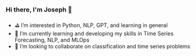 ### Hi there, I'm Joseph 👋

- ⛳ I’m interested in Python, NLP, GPT, and learning in general
- 🌱 I’m currently learning and developing my skills in Time Series Forecasting, NLP, and MLOps
- 👯 I’m looking to collaborate on classification and time series problems


<!--
**TheLastMonolith/TheLastMonolith** is a ✨ _special_ ✨ repository because its `README.md` (this file) appears on your GitHub profile.

Here are some ideas to get you started:

- 🔭 I’m currently working on ...
- 🌱 I’m currently learning ...
- 👯 I’m looking to collaborate on ...
- 🤔 I’m looking for help with ...
- 💬 Ask me about ...
- 📫 How to reach me: ...
- 😄 Pronouns: ...
- ⚡ Fun fact: ...
-->
